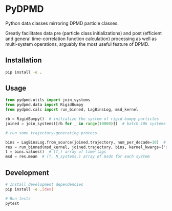 # PyDPMD

Python data classes mirroring DPMD particle classes.

Greatly facilitates data pre (particle class initializations) and post (efficient and general time-correlation function calculation) processing as well as multi-system operations, arguably the most useful feature of DPMD.

## Installation

```bash
pip install -e .
```

## Usage

```python
from pydpmd.utils import join_systems
from pydpmd.data import RigidBumpy
from pydpmd.calc import run_binned, LagBinsLog, msd_kernel

rb = RigidBumpy()  # initialize the system of rigid bumpy particles
joined = join_systems([rb for _ in range(10000)])  # batch 10k systems together, effectively running 10k jobs at once

# run some trajectory-generating process

bins = LagBinsLog.from_source(joined.trajectory, num_per_decade=10)  # calculate msd over log-spaced time-lags
res = run_binned(msd_kernel, joined.trajectory, bins, kernel_kwargs={'system_id': joined.system_id, 'system_size': joined.system_size}, show_progress=True,)
t = bins.values()  # (T,) array of time-lags
msd = res.mean  # (T, N_systems,) array of msds for each system
```

## Development

```bash
# Install development dependencies
pip install -e .[dev]

# Run tests
pytest
```
